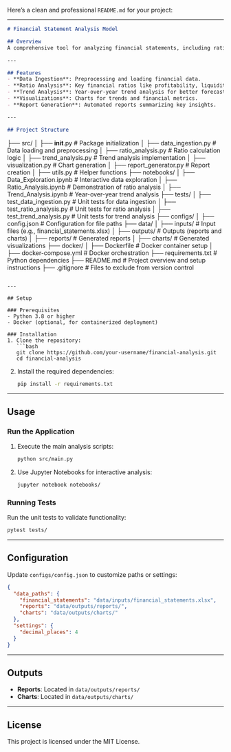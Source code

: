 Here’s a clean and professional `README.md` for your project:

---

```markdown
# Financial Statement Analysis Model

## Overview
A comprehensive tool for analyzing financial statements, including ratio calculations, trend analysis, and visualizations. The model helps in deriving actionable insights for financial decision-making.

---

## Features
- **Data Ingestion**: Preprocessing and loading financial data.
- **Ratio Analysis**: Key financial ratios like profitability, liquidity, and efficiency.
- **Trend Analysis**: Year-over-year trend analysis for better forecasting.
- **Visualizations**: Charts for trends and financial metrics.
- **Report Generation**: Automated reports summarizing key insights.

---

## Project Structure
```
├── src/
│   ├── __init__.py                 # Package initialization
│   ├── data_ingestion.py           # Data loading and preprocessing
│   ├── ratio_analysis.py           # Ratio calculation logic
│   ├── trend_analysis.py           # Trend analysis implementation
│   ├── visualization.py            # Chart generation
│   ├── report_generator.py         # Report creation
│   ├── utils.py                    # Helper functions
├── notebooks/
│   ├── Data_Exploration.ipynb      # Interactive data exploration
│   ├── Ratio_Analysis.ipynb        # Demonstration of ratio analysis
│   ├── Trend_Analysis.ipynb        # Year-over-year trend analysis
├── tests/
│   ├── test_data_ingestion.py      # Unit tests for data ingestion
│   ├── test_ratio_analysis.py      # Unit tests for ratio analysis
│   ├── test_trend_analysis.py      # Unit tests for trend analysis
├── configs/
│   ├── config.json                 # Configuration for file paths
├── data/
│   ├── inputs/                     # Input files (e.g., financial_statements.xlsx)
│   ├── outputs/                    # Outputs (reports and charts)
│       ├── reports/                # Generated reports
│       ├── charts/                 # Generated visualizations
├── docker/
│   ├── Dockerfile                  # Docker container setup
│   ├── docker-compose.yml          # Docker orchestration
├── requirements.txt                # Python dependencies
├── README.md                       # Project overview and setup instructions
├── .gitignore                      # Files to exclude from version control
```

---

## Setup

### Prerequisites
- Python 3.8 or higher
- Docker (optional, for containerized deployment)

### Installation
1. Clone the repository:
   ```bash
   git clone https://github.com/your-username/financial-analysis.git
   cd financial-analysis
   ```
2. Install the required dependencies:
   ```bash
   pip install -r requirements.txt
   ```

---

## Usage

### Run the Application
1. Execute the main analysis scripts:
   ```bash
   python src/main.py
   ```
2. Use Jupyter Notebooks for interactive analysis:
   ```bash
   jupyter notebook notebooks/
   ```

### Running Tests
Run the unit tests to validate functionality:
```bash
pytest tests/
```

---

## Configuration
Update `configs/config.json` to customize paths or settings:
```json
{
  "data_paths": {
    "financial_statements": "data/inputs/financial_statements.xlsx",
    "reports": "data/outputs/reports/",
    "charts": "data/outputs/charts/"
  },
  "settings": {
    "decimal_places": 4
  }
}
```

---

## Outputs
- **Reports**: Located in `data/outputs/reports/`
- **Charts**: Located in `data/outputs/charts/`

---

## License
This project is licensed under the MIT License.
```
